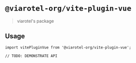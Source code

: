 # `@viarotel-org/vite-plugin-vue`

> viarotel's package

## Usage

```
import vitePluginVue from '@viarotel-org/vite-plugin-vue';

// TODO: DEMONSTRATE API
```
